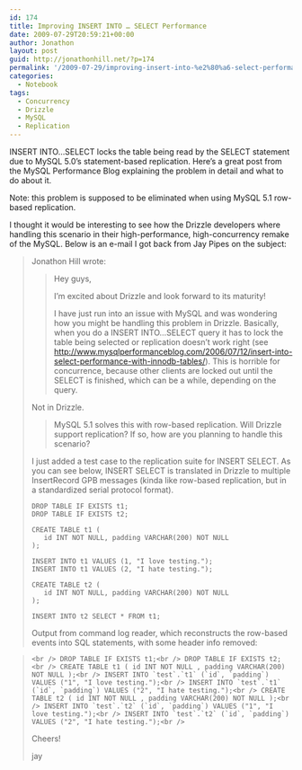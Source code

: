 ```yaml
---
id: 174
title: Improving INSERT INTO … SELECT Performance
date: 2009-07-29T20:59:21+00:00
author: Jonathon
layout: post
guid: http://jonathonhill.net/?p=174
permalink: '/2009-07-29/improving-insert-into-%e2%80%a6-select-performance/'
categories:
  - Notebook
tags:
  - Concurrency
  - Drizzle
  - MySQL
  - Replication
---
```

INSERT INTO&#8230;SELECT locks the table being read by the SELECT statement due to MySQL 5.0&#8217;s statement-based replication. Here&#8217;s a great post from the MySQL Performance Blog explaining the problem in detail and what to do about it.

Note: this problem is supposed to be eliminated when using MySQL 5.1 row-based replication.

I thought it would be interesting to see how the Drizzle developers where handling this scenario in their high-performance, high-concurrency remake of the MySQL. Below is an e-mail I got back from Jay Pipes on the subject:<!--more-->

> Jonathon Hill wrote:
> 
> > Hey guys,
> > 
> > I&#8217;m excited about Drizzle and look forward to its maturity!
> > 
> > I have just run into an issue with MySQL and was wondering how you might be handling this problem in Drizzle. Basically, when you do a INSERT INTO&#8230;SELECT query it has to lock the table being selected or replication doesn&#8217;t work right (see http://www.mysqlperformanceblog.com/2006/07/12/insert-into-select-performance-with-innodb-tables/). This is horrible for concurrence, because other clients are locked out until the SELECT is finished, which can be a while, depending on the query.
> 
> Not in Drizzle.
> 
> > MySQL 5.1 solves this with row-based replication. Will Drizzle support replication? If so, how are you planning to handle this scenario?
> 
> I just added a test case to the replication suite for INSERT SELECT. As you can see below, INSERT SELECT is translated in Drizzle to multiple InsertRecord GPB messages (kinda like row-based replication, but in a standardized serial protocol format).
> 
>     DROP TABLE IF EXISTS t1;
>     DROP TABLE IF EXISTS t2;
>     
>     CREATE TABLE t1 (
>        id INT NOT NULL, padding VARCHAR(200) NOT NULL
>     );
>     
>     INSERT INTO t1 VALUES (1, "I love testing.");
>     INSERT INTO t1 VALUES (2, "I hate testing.");
>     
>     CREATE TABLE t2 (
>        id INT NOT NULL, padding VARCHAR(200) NOT NULL
>     );
>     
>     INSERT INTO t2 SELECT * FROM t1;
> 
> Output from command log reader, which reconstructs the row-based events into SQL statements, with some header info removed:
  
> ``<br />
DROP TABLE IF EXISTS t1;<br />
DROP TABLE IF EXISTS t2;<br />
CREATE TABLE t1 ( id INT NOT NULL , padding VARCHAR(200) NOT NULL );<br />
INSERT INTO `test`.`t1` (`id`, `padding`) VALUES ("1", "I love testing.");<br />
INSERT INTO `test`.`t1` (`id`, `padding`) VALUES ("2", "I hate testing.");<br />
CREATE TABLE t2 ( id INT NOT NULL , padding VARCHAR(200) NOT NULL );<br />
INSERT INTO `test`.`t2` (`id`, `padding`) VALUES ("1", "I love testing.");<br />
INSERT INTO `test`.`t2` (`id`, `padding`) VALUES ("2", "I hate testing.");<br />
`` 
> 
> Cheers!
> 
> jay